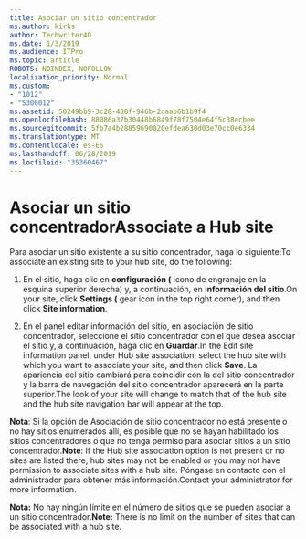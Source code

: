 ```yaml
---
title: Asociar un sitio concentrador
ms.author: kirks
author: Techwriter40
ms.date: 1/3/2019
ms.audience: ITPro
ms.topic: article
ROBOTS: NOINDEX, NOFOLLOW
localization_priority: Normal
ms.custom:
- "1012"
- "5300012"
ms.assetid: 50249bb9-3c28-408f-946b-2caab6b1b9f4
ms.openlocfilehash: 88086a37b30448b6849f78f7504e64f5c38ecbee
ms.sourcegitcommit: 5fb7a4b28859690020efdea630d03e70cc0e6334
ms.translationtype: MT
ms.contentlocale: es-ES
ms.lasthandoff: 06/28/2019
ms.locfileid: "35360467"
---
```

# <a name="associate-a-hub-site"></a><span data-ttu-id="bc861-102">Asociar un sitio concentrador</span><span class="sxs-lookup"><span data-stu-id="bc861-102">Associate a Hub site</span></span>

<span data-ttu-id="bc861-103">Para asociar un sitio existente a su sitio concentrador, haga lo siguiente:</span><span class="sxs-lookup"><span data-stu-id="bc861-103">To associate an existing site to your hub site, do the following:</span></span>
  
1. <span data-ttu-id="bc861-104">En el sitio, haga clic en **configuración (** icono de engranaje en la esquina superior derecha) y, a continuación, en **información del sitio**.</span><span class="sxs-lookup"><span data-stu-id="bc861-104">On your site, click **Settings (** gear icon in the top right corner), and then click **Site information**.</span></span>

2. <span data-ttu-id="bc861-105">En el panel editar información del sitio, en asociación de sitio concentrador, seleccione el sitio concentrador con el que desea asociar el sitio y, a continuación, haga clic en **Guardar**.</span><span class="sxs-lookup"><span data-stu-id="bc861-105">In the Edit site information panel, under Hub site association, select the hub site with which you want to associate your site, and then click **Save**.</span></span> <span data-ttu-id="bc861-106">La apariencia del sitio cambiará para coincidir con la del sitio concentrador y la barra de navegación del sitio concentrador aparecerá en la parte superior.</span><span class="sxs-lookup"><span data-stu-id="bc861-106">The look of your site will change to match that of the hub site and the hub site navigation bar will appear at the top.</span></span>

 <span data-ttu-id="bc861-107">**Nota**: Si la opción de Asociación de sitio concentrador no está presente o no hay sitios enumerados allí, es posible que no se hayan habilitado los sitios concentradores o que no tenga permiso para asociar sitios a un sitio concentrador.</span><span class="sxs-lookup"><span data-stu-id="bc861-107">**Note**: If the Hub site association option is not present or no sites are listed there, hub sites may not be enabled or you may not have permission to associate sites with a hub site.</span></span> <span data-ttu-id="bc861-108">Póngase en contacto con el administrador para obtener más información.</span><span class="sxs-lookup"><span data-stu-id="bc861-108">Contact your administrator for more information.</span></span>
  
 <span data-ttu-id="bc861-109">**Nota:** No hay ningún límite en el número de sitios que se pueden asociar a un sitio concentrador.</span><span class="sxs-lookup"><span data-stu-id="bc861-109">**Note:** There is no limit on the number of sites that can be associated with a hub site.</span></span>
  